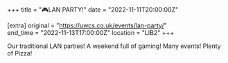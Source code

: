 +++
title = "🎮LAN PARTY!"
date = "2022-11-11T20:00:00Z"

[extra]
original = "https://uwcs.co.uk/events/lan-party/"    
end_time = "2022-11-13T17:00:00Z"
location = "LIB2"
+++

Our traditional LAN parties! A weekend full of gaming! Many events! Plenty of Pizza!
